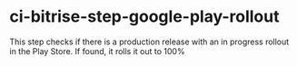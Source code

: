 # ci-bitrise-step-google-play-rollout
This step checks if there is a production release with an in progress rollout in the Play Store. If found, it rolls it out to 100%
